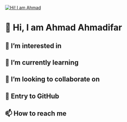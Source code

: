 [![Hi! I am Ahmad](https://tifile.ir/Ahmadifar/Hi.png "Hi! I am Ahmad")](https://a-ahmadifar.ir "Hi! I am Ahmad")

#  👋 Hi, I am Ahmad Ahmadifar 

##  👀 I’m interested in
 
##  🌱 I’m currently learning

##  💞️ I’m looking to collaborate on

## 🚀 Entry to GitHub

## 📫 How to reach me



<!---
ITahmadifar/ITahmadifar is a ✨ special ✨ repository because its `README.md` (this file) appears on your GitHub profile.
You can click the Preview link to take a look at your changes.
--->
